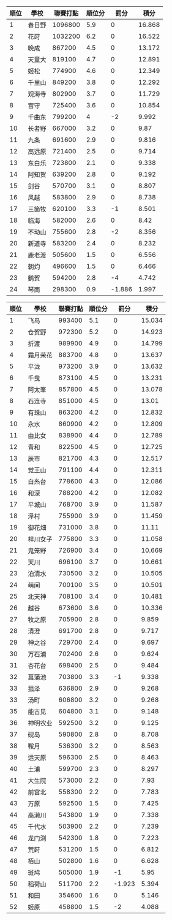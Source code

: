 順位|學校|聯賽打點|順位分|罰分|積分
-|-|-|-|-|-
1|春日野|1096800|5.9|0|16.868
2|花莳|1032200|6.2|0|16.522
3|晚成|867200|4.5|0|13.172
4|天童大|819100|4.7|0|12.891
5|姬松|774900|4.6|0|12.349
6|千里山|849200|3.8|0|12.292
7|观海寺|802900|3.7|0|11.729
8|宫守|725400|3.6|0|10.854
9|千曲东|799200|4|-2|9.992
10|长者野|667000|3.2|0|9.87
11|九条|691600|2.9|0|9.816
12|高远原|721400|2.5|0|9.714
13|东白乐|723800|2.1|0|9.338
14|阿知贺|639200|2.8|0|9.192
15|剑谷|570700|3.1|0|8.807
16|风越|583800|2.9|0|8.738
17|三箇牧|620100|3.3|-1|8.501
18|临海|582000|2.6|0|8.42
19|不动山|755600|2.8|-2|8.356
20|新道寺|583200|2.4|0|8.232
21|鹿老渡|505600|1.5|0|6.556
22|朝灼|496600|1.5|0|6.466
23|鹤贺|594200|2.8|-4|4.742
24|琴南|298300|0.9|-1.886|1.997

順位|學校|聯賽打點|順位分|罰分|積分
-|-|-|-|-|-
1|飞鸟|993400|5.1|0|15.034
2|仓贺野|972300|5.2|0|14.923
3|折渡|989900|4.9|0|14.799
4|霜月荣花|883700|4.8|0|13.637
5|平泷|973200|3.9|0|13.632
6|千曳|873100|4.5|0|13.231
7|阿太峯|857800|4.5|0|13.078
8|石连寺|851000|4.5|0|13.01
9|有珠山|863200|4.2|0|12.832
10|永水|860900|4.2|0|12.809
11|由比女|838900|4.4|0|12.789
12|青和|822500|4.5|0|12.725
13|辰市|821700|4.3|0|12.517
14|觉王山|791100|4.4|0|12.311
15|白糸台|778600|4.3|0|12.086
16|和深|788200|4.2|0|12.082
17|平城山|768700|3.9|0|11.587
18|泽村|755900|3.9|0|11.459
19|御花畑|731000|3.8|0|11.11
20|梓川女子|775800|3.3|0|11.058
21|鬼笼野|726900|3.4|0|10.669
22|天川|696100|3.7|0|10.661
23|泊清水|730500|3.2|0|10.505
24|萌间|700100|3.5|0|10.501
25|北天神|708100|3.4|0|10.481
26|越谷|673600|3.6|0|10.336
27|牧之原|705900|2.8|0|9.859
28|清澄|691700|2.8|0|9.717
29|神之谷|729700|2.4|0|9.697
30|万石浦|702400|2.6|0|9.624
31|杏花台|698400|2.5|0|9.484
32|菖蒲池|703800|3.3|-1|9.338
33|菰泽|636800|2.9|0|9.268
33|汤町|606800|3.2|0|9.268
35|能古见|604800|3.1|0|9.148
36|神明农业|592500|3.2|0|9.125
37|砚岛|590800|2.8|0|8.708
38|鞍月|536300|3.2|0|8.563
39|运天原|596300|2.5|0|8.463
40|土浦|599700|2.3|0|8.297
41|大生院|573000|2.2|0|7.93
42|前宫北|558300|2.2|0|7.783
43|万原|592500|1.5|0|7.425
44|高濑川|543800|1.9|0|7.338
45|千代水|503900|2.2|0|7.239
46|龙门渕|542300|1.8|0|7.223
47|荒莳|531200|1.5|0|6.812
48|栢山|502800|1.6|0|6.628
49|斑鸠|505000|1.9|-1|5.95
50|稻荷山|511700|2.2|-1.923|5.394
51|和田|354600|1.6|0|5.146
52|姬原|458800|1.5|-2|4.088

